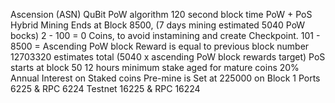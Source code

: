 Ascension (ASN)
QuBit PoW algorithm
120 second block time
PoW + PoS Hybrid
Mining Ends at Block 8500, (7 days mining estimated 5040 PoW bocks)
2 - 100 = 0 Coins, to avoid instamining and create Checkpoint.	101 - 8500 = Ascending PoW block  Reward is equal to previous block number
12703320 estimates total (5040 x ascending PoW block rewards target)
PoS starts at block 50 
12 hours minimum stake aged for mature coins
20% Annual Interest on Staked coins
Pre-mine is Set at 225000 on Block 1
Ports 6225 & RPC 6224
Testnet 16225 & RPC 16224